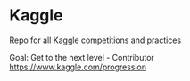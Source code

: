 # Kaggle

Repo for all Kaggle competitions and practices

Goal: Get to the next level - Contributor
https://www.kaggle.com/progression

